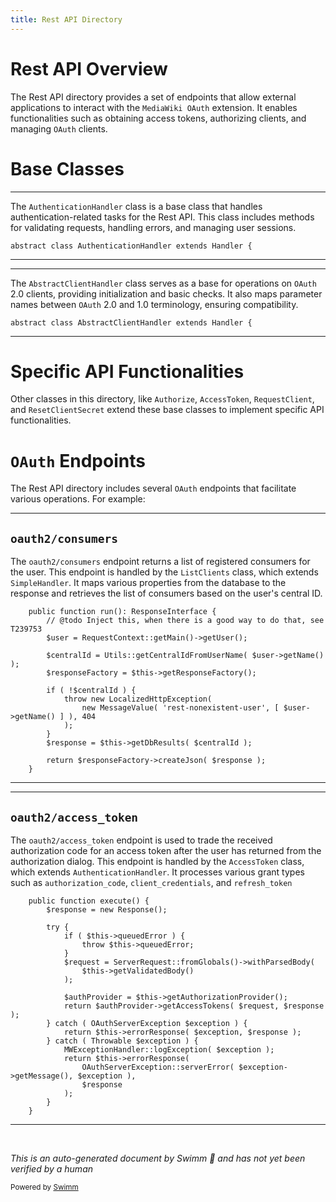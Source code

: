 ```yaml
---
title: Rest API Directory
---
```


# Rest API Overview

The Rest API directory provides a set of endpoints that allow external applications to interact with the `MediaWiki OAuth` extension. It enables functionalities such as obtaining access tokens, authorizing clients, and managing `OAuth` clients.

# Base Classes

<SwmSnippet path="/src/Rest/Handler/AuthenticationHandler.php" line="24">

---

The <SwmToken path="src/Rest/Handler/AuthenticationHandler.php" pos="24:4:4" line-data="abstract class AuthenticationHandler extends Handler {">`AuthenticationHandler`</SwmToken> class is a base class that handles authentication-related tasks for the Rest API. This class includes methods for validating requests, handling errors, and managing user sessions.

```hack
abstract class AuthenticationHandler extends Handler {
```

---

</SwmSnippet>

<SwmSnippet path="/src/Rest/Handler/AbstractClientHandler.php" line="22">

---

The <SwmToken path="/src/Rest/Handler/AbstractClientHandler.php" pos="22:4:4" line-data="abstract class AbstractClientHandler extends Handler {">`AbstractClientHandler`</SwmToken> class serves as a base for operations on `OAuth` 2.0 clients, providing initialization and basic checks. It also maps parameter names between `OAuth` 2.0 and 1.0 terminology, ensuring compatibility.

```hack
abstract class AbstractClientHandler extends Handler {
```

---

</SwmSnippet>

# Specific API Functionalities

Other classes in this directory, like <SwmToken path="/src/Rest/Handler/Authorize.php" pos="28:2:2" line-data="class Authorize extends AuthenticationHandler {">`Authorize`</SwmToken>, <SwmToken path="src/Rest/Handler/AuthenticationHandler.php" pos="9:10:10" line-data="use MediaWiki\Extension\OAuth\AuthorizationProvider\AccessToken as AccessTokenProvider;">`AccessToken`</SwmToken>, <SwmToken path="/src/Rest/Handler/RequestClient.php" pos="17:2:2" line-data="class RequestClient extends AbstractClientHandler {">`RequestClient`</SwmToken>, and <SwmToken path="/src/Rest/Handler/ResetClientSecret.php" pos="14:2:2" line-data="class ResetClientSecret extends AbstractClientHandler {">`ResetClientSecret`</SwmToken> extend these base classes to implement specific API functionalities.

# `OAuth` Endpoints

The Rest API directory includes several `OAuth` endpoints that facilitate various operations. For example:

<SwmSnippet path="src/Rest/Handler/ListClients.php" line="76">

---

## <SwmToken path="src/Rest/Handler/ListClients.php" pos="19:7:9" line-data=" * Handles the oauth2/consumers endpoint, which returns">`oauth2/consumers`</SwmToken>

The <SwmToken path="src/Rest/Handler/ListClients.php" pos="19:7:9" line-data=" * Handles the oauth2/consumers endpoint, which returns">`oauth2/consumers`</SwmToken> endpoint returns a list of registered consumers for the user. This endpoint is handled by the <SwmToken path="src/Rest/Handler/ListClients.php" pos="22:2:2" line-data="class ListClients extends SimpleHandler {">`ListClients`</SwmToken> class, which extends <SwmToken path="src/Rest/Handler/ListClients.php" pos="11:6:6" line-data="use MediaWiki\Rest\SimpleHandler;">`SimpleHandler`</SwmToken>. It maps various properties from the database to the response and retrieves the list of consumers based on the user's central ID.

```
	public function run(): ResponseInterface {
		// @todo Inject this, when there is a good way to do that, see T239753
		$user = RequestContext::getMain()->getUser();

		$centralId = Utils::getCentralIdFromUserName( $user->getName() );
		$responseFactory = $this->getResponseFactory();

		if ( !$centralId ) {
			throw new LocalizedHttpException(
				new MessageValue( 'rest-nonexistent-user', [ $user->getName() ] ), 404
			);
		}
		$response = $this->getDbResults( $centralId );

		return $responseFactory->createJson( $response );
	}
```

---

</SwmSnippet>

<SwmSnippet path="src/Rest/Handler/AccessToken.php" line="38">

---

## <SwmToken path="src/Rest/Handler/AccessToken.php" pos="16:7:9" line-data=" * Handles the oauth2/access_token endpoint, which can be used after the user has returned from">`oauth2/access_token`</SwmToken>

The <SwmToken path="src/Rest/Handler/AccessToken.php" pos="16:7:9" line-data=" * Handles the oauth2/access_token endpoint, which can be used after the user has returned from">`oauth2/access_token`</SwmToken> endpoint is used to trade the received authorization code for an access token after the user has returned from the authorization dialog. This endpoint is handled by the <SwmToken path="src/Rest/Handler/AuthenticationHandler.php" pos="9:10:10" line-data="use MediaWiki\Extension\OAuth\AuthorizationProvider\AccessToken as AccessTokenProvider;">`AccessToken`</SwmToken> class, which extends <SwmToken path="src/Rest/Handler/AuthenticationHandler.php" pos="24:4:4" line-data="abstract class AuthenticationHandler extends Handler {">`AuthenticationHandler`</SwmToken>. It processes various grant types such as <SwmToken path="src/Rest/Handler/AccessToken.php" pos="22:10:10" line-data="	private const GRANT_TYPE_AUTHORIZATION_CODE = &#39;authorization_code&#39;;">`authorization_code`</SwmToken>, <SwmToken path="src/Rest/Handler/AccessToken.php" pos="21:10:10" line-data="	private const GRANT_TYPE_CLIENT_CREDENTIALS = &#39;client_credentials&#39;;">`client_credentials`</SwmToken>, and <SwmToken path="src/Rest/Handler/AccessToken.php" pos="23:10:10" line-data="	private const GRANT_TYPE_REFRESH_TOKEN = &#39;refresh_token&#39;;">`refresh_token`</SwmToken>

```
	public function execute() {
		$response = new Response();

		try {
			if ( $this->queuedError ) {
				throw $this->queuedError;
			}
			$request = ServerRequest::fromGlobals()->withParsedBody(
				$this->getValidatedBody()
			);

			$authProvider = $this->getAuthorizationProvider();
			return $authProvider->getAccessTokens( $request, $response );
		} catch ( OAuthServerException $exception ) {
			return $this->errorResponse( $exception, $response );
		} catch ( Throwable $exception ) {
			MWExceptionHandler::logException( $exception );
			return $this->errorResponse(
				OAuthServerException::serverError( $exception->getMessage(), $exception ),
				$response
			);
		}
	}
```

---

</SwmSnippet>

&nbsp;

_This is an auto-generated document by Swimm 🌊 and has not yet been verified by a human_

<SwmMeta version="3.0.0" repo-id="Z2l0aHViJTNBJTNBbWVkaWF3aWtpLWV4dGVuc2lvbnMtT0F1dGglM0ElM0FTd2ltbS1EZW1v" repo-name="mediawiki-extensions-OAuth"><sup>Powered by [Swimm](https://app.swimm.io/)</sup></SwmMeta>
